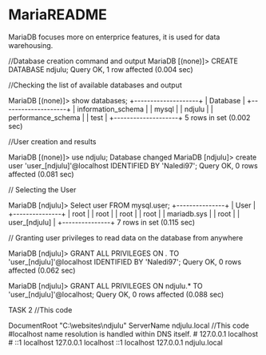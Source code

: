 # MariaREADME

MariaDB focuses more on enterprice features, it is used for data warehousing.


//Database creation command and output
MariaDB [(none)]> CREATE DATABASE ndjulu;
Query OK, 1 row affected (0.004 sec)


//Checking the list of available databases and output

MariaDB [(none)]> show databases;
+--------------------+
| Database           |
+--------------------+
| information_schema |
| mysql              |
| ndjulu             |
| performance_schema |
| test               |
+--------------------+
5 rows in set (0.002 sec)

//User creation and results

MariaDB [(none)]> use ndjulu;
Database changed
MariaDB [ndjulu]> create user 'user_[ndjulu]'@localhost IDENTIFIED BY 'Naledi97';
Query OK, 0 rows affected (0.081 sec)

// Selecting the User

MariaDB [ndjulu]> Select user FROM mysql.user;
+---------------+
| User          |
+---------------+
| root          |
| root          |
| root          |
| root          |
| mariadb.sys   |
| root          |
| user_[ndjulu] |
+---------------+
7 rows in set (0.115 sec)

// Granting user privileges to read data on the database from anywhere

MariaDB [ndjulu]> GRANT ALL PRIVILEGES ON  *.* TO 'user_[ndjulu]'@localhost IDENTIFIED BY 'Naledi97';
Query OK, 0 rows affected (0.062 sec)

MariaDB [ndjulu]> GRANT ALL PRIVILEGES ON ndjulu.* TO 'user_[ndjulu]'@localhost;
Query OK, 0 rows affected (0.088 sec)

TASK 2
//This code 
<?php

echo "This is Ndjulu";

//This code 

<VirtualHost *80>

DocumentRoot "C:\websites\ndjulu"
ServerName ndjulu.local

<Directory "C:\websites\ndjulu"
     Options Indexes FollowSymLinks Includes ExecCGI
     AllowOverride All
     Require all granted
</Directory>
</VirtualHost>

//This code

#localhost name resolution is handled within DNS itself.
#	127.0.0.1 localhost
#	::1 localhost
    
    127.0.0.1 localhost
    ::1 localhost
    127.0.0.1 ndjulu.local
    <?php

//This code connects the database to phpMyAdmin

$dbServername = "localhost";
$dbUsername ="root";
$dbPassword = "Naledi97"
$dbName = "ndjulu";

$conn = mysqli_connect($dbServername, $dbUsername, $dbPassword, $dbName)
